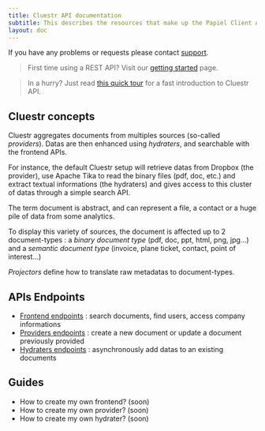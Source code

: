 ```yaml
---
title: Cluestr API documentation
subtitle: This describes the resources that make up the Papiel Client API.
layout: doc
---
```


If you have any problems or requests please contact [support](mailto:support@papiel.fr).

> First time using a REST API? Visit our [getting started](getting-started.html) page.

> In a hurry? Just read [this quick tour](quick-tour.html) for a fast introduction to Cluestr API.

Cluestr concepts
----------------
Cluestr aggregates documents from multiples sources (so-called *providers*). Datas are then enhanced using *hydraters*, and searchable with the frontend APIs.

For instance, the default Cluestr setup will retrieve datas from Dropbox (the provider), use Apache Tika to read the binary files (pdf, doc, etc.) and extract textual informations (the hydraters) and gives access to this cluster of datas through a simple search API.

The term document is abstract, and can represent a file, a contact or a huge pile of data from some analytics.

To display this variety of sources, the document is affected up to 2 document-types : a *binary document type* (pdf, doc, ppt, html, png, jpg...) and a *semantic document type* (invoice, plane ticket, contact, point of interest...)

*Projectors* define how to translate raw metadatas to document-types.

APIs Endpoints
--------------
* [Frontend endpoints](/endpoints/frontend.html) : search documents, find users, access company informations
* [Providers endpoints](/endpoints/providers.html) : create a new document or update a document previously provided
* [Hydraters endpoints](/endpoints/hydraters.html) : asynchronously add datas to an existing documents

Guides
-----
* How to create my own frontend? (soon)
* How to create my own provider? (soon)
* How to create my own hydrater? (soon)
